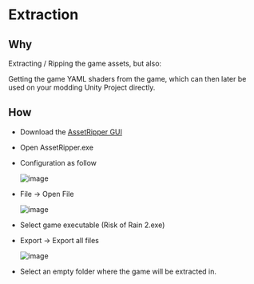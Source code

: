 # Extraction

## Why

Extracting / Ripping the game assets, but also:

Getting the game YAML shaders from the game, which can then later be used on your modding Unity Project directly.

## How
- Download the [AssetRipper GUI](https://github.com/AssetRipper/AssetRipper/releases/)
- Open AssetRipper.exe
- Configuration as follow 

  ![image](https://user-images.githubusercontent.com/837334/176716190-ce742c30-276c-4055-8073-ce92d5b050fa.png)

- File -> Open File

  ![image](https://user-images.githubusercontent.com/837334/176716836-28164064-8f18-4483-92cb-833e19f95631.png)

- Select game executable (Risk of Rain 2.exe)
- Export -> Export all files

  ![image](https://user-images.githubusercontent.com/837334/176716983-3d09deca-a0cb-4a47-8f30-46f83bfeda18.png)
- Select an empty folder where the game will be extracted in.